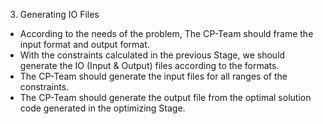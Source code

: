3. Generating IO Files
  - According to the needs of the problem, The CP-Team should frame the input format and output format.
  - With the constraints calculated in the previous Stage, we should generate the IO (Input & Output) files according to the formats.
  - The CP-Team should generate the input files for all ranges of the constraints.
  - The CP-Team should generate the output file from the optimal solution code generated in the optimizing Stage.